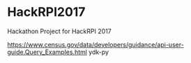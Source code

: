 # HackRPI2017
Hackathon Project for HackRPI 2017

https://www.census.gov/data/developers/guidance/api-user-guide.Query_Examples.html
ydk-py
